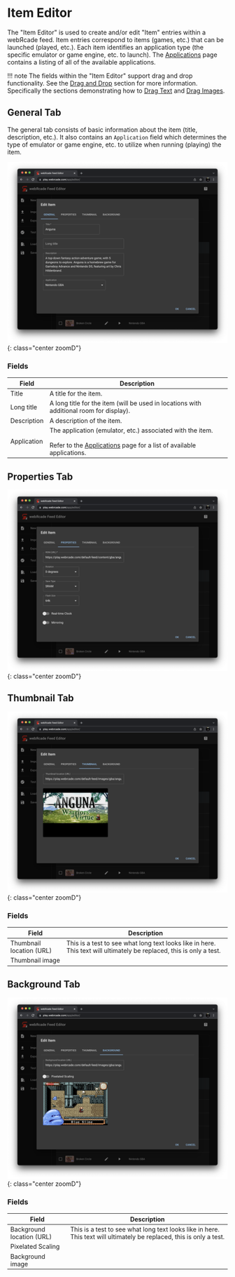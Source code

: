 # Item Editor

The "Item Editor" is used to create and/or edit "Item" entries within a webЯcade feed. Item entries correspond to items (games, etc.) that can be launched (played, etc.). Each item identifies an application type (the specific emulator or game engine, etc. to launch). The [Applications](../../apps/index.md) page contains a listing of all of the available applications. 

!!! note
    The fields within the "Item Editor" support drag and drop functionality. See the [Drag and Drop](../draganddrop.md) section for more information. Specifically the sections demonstrating how to [Drag Text](../draganddrop.md#drag-text) and [Drag Images](../draganddrop.md#drag-images).

## General Tab

The general tab consists of basic information about the item (title, description, etc.). It also contains an `Application` field which determines the type of emulator or game engine, etc. to utilize when running (playing) the item.

![](../../assets/images/editor/itemeditor/generaltab.png){: class="center zoomD"}

### Fields

| __Field__ | __Description__ |
| --- | --- |
| Title |  A title for the item. |
| Long title | A long title for the item (will be used in locations with additional room for display). |
| Description | A description of the item. |
| Application |  The application (emulator, etc.) associated with the item.<br><br>Refer to the [Applications](../../apps/index.md) page for a list of available applications. |

## Properties Tab

![](../../assets/images/editor/itemeditor/propstab.png){: class="center zoomD"}

## Thumbnail Tab

![](../../assets/images/editor/itemeditor/thumbnailtab.png){: class="center zoomD"}

### Fields

| __Field__ | __Description__ |
| --- | --- |
| Thumbnail location (URL) | This is a test to see what long text looks like in here. This text will ultimately be replaced, this is only a test. |
| Thumbnail image |  |

## Background Tab

![](../../assets/images/editor/itemeditor/backgroundtab.png){: class="center zoomD"}

### Fields

| __Field__ | __Description__ |
| --- | --- |
| Background location (URL) | This is a test to see what long text looks like in here. This text will ultimately be replaced, this is only a test. |
| Pixelated Scaling |  |
| Background image |  |
